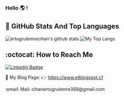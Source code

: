 ### Hello :earth_americas: !


## 📌 GitHub Stats And Top Languages

<p float="center">
  <img  src="https://github-readme-stats.vercel.app/api?username=coder942&show_icons=true&count_private=true&hide=contribs,issues" alt="ertugrulemrecihan's github stats" />
  <img  src="https://www.google.com/url?sa=i&url=https%3A%2F%2Fwww.rawpixel.com%2Fsearch%2Fbackground&psig=AOvVaw2BMCos_41R9wPtimeBk8eb&ust=1611259290751000&source=images&cd=vfe&ved=0CAIQjRxqFwoTCOjgy-Cmq-4CFQAAAAAdAAAAABAD" alt="My Top Langs" sytyle="background-color: red;"/>
</p>

## :octocat: How to Reach Me


[![Linkedin Badge](https://img.shields.io/badge/coder942-follow%20on%20linkedin-blue?style=for-the-badge&logo=linkedin)](https://www.linkedin.com/in/merakl%C4%B1-coder-75b1b91b1/)

📌 My Blog Page: :point_right: https://www.etblogspot.cf
<p> :email: Mail: cihanertugrulemre368@gmail.com
